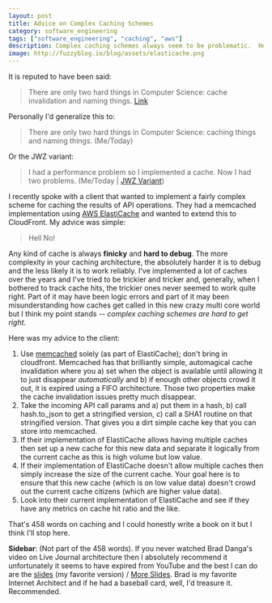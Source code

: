 ```yaml
---
layout: post
title: Advice on Complex Caching Schemes
category: software_engineering
tags: ["software_engineering", "caching", "aws"]
description: Complex caching schemes always seem to be problematic.  Here I profile a client's conversation with me down to 458 words.
image: http://fuzzyblog.io/blog/assets/elasticache.png
---
```

It is reputed to have been said:

> There are only two hard things in Computer Science: cache invalidation and naming things. [Link](https://martinfowler.com/bliki/TwoHardThings.html)

Personally I'd generalize this to:

> There are only two hard things in Computer Science: caching things and naming things. (Me/Today)

Or the JWZ variant:

> I had a performance problem so I implemented a cache.  Now I had two problems.  (Me/Today | [JWZ Variant](http://regex.info/blog/2006-09-15/247))

I recently spoke with a client that wanted to implement a fairly complex scheme for caching the results of API operations.  They had a memcached implementation using [AWS ElastiCache](https://aws.amazon.com/elasticache/) and wanted to extend this to CloudFront.  My advice was simple: 

> Hell No!

Any kind of cache is always **finicky** and **hard to debug**.  The more complexity in your caching architecture, the absolutely harder it is to debug and the less likely it is to work reliably.  I've implemented a lot of caches over the years and I've tried to be trickier and tricker and, generally, when I bothered to track cache hits, the trickier ones never seemed to work quite right.  Part of it may have been logic errors and part of it may been misunderstanding how caches get called in this new crazy multi core world but I think my point stands -- *complex caching schemes are hard to get right*. 

Here was my advice to the client:

1.  Use [memcached](https://memcached.org/) solely (as part of ElastiCache); don't bring in cloudfront.  Memcached has that brilliantly simple, automagical cache invalidation where you a) set when the object is available until allowing it to just disappear *automatically* and b) if enough other objects crowd it out, it is expired using a FIFO architecture.  Those two properties make the cache invalidation issues pretty much disappear.
2.  Take the incoming API call params and a) put them in a hash, b) call hash.to_json to get a stringified version, c) call a SHA1 routine on that stringified version.  That gives you a dirt simple cache key that you can store into memcached.
3.  If their implementation of ElastiCache allows having multiple caches then set up a new cache for this new data and separate it logically from the current cache as this is high volume but low value.
4.  If their implementation of ElastiCache doesn't allow multiple caches then simply increase the size of the current cache.  Your goal here is to ensure that this new cache (which is on low value data) doesn't crowd out the current cache citizens (which are higher value data).
5.  Look into their current implementation of ElastiCache and see if they have any metrics on cache hit ratio and the like.

That's 458 words on caching and I could honestly write a book on it but I think I'll stop here.

**Sidebar**: (Not part of the 458 words).  If you never watched Brad Danga's video on Live Journal architecture then I absolutely recommend it unfortunately it seems to have expired from YouTube and the best I can do are the [slides](http://danga.com/words/2005_oscon/oscon-2005.pdf) (my favorite version) / [More Slides](http://danga.com/words/).  Brad is my favorite Internet Architect and if he had a baseball card, well, I'd treasure it.  Recommended.
